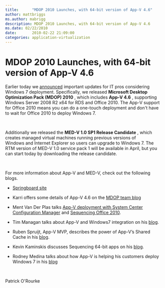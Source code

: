 ```yaml
---
title:      "MDOP 2010 Launches, with 64-bit version of App-V 4.6"
author: mattbriggs
ms.author: mabrigg
description: MDOP 2010 Launches, with 64-bit version of App-V 4.6
ms.date: 02/22/2010
date:       2010-02-22 21:09:00
categories: application-virtualization
---
```

# MDOP 2010 Launches, with 64-bit version of App-V 4.6

Earlier today we [announced](http://windowsteamblog.com/blogs/business/default.aspx "MDOP blog post") important updates for IT pros considering Windows 7 deployment. Specifically, we released **Microsoft Desktop Optimization Pack (MDOP) 2010** , which includes **App-V 4.6** , supporting Windows Server 2008 R2 x64 for RDS and Office 2010. The App-V support for Office 2010 means you can do a one-touch deployment and don't have to wait for Office 2010 to deploy Windows 7.

 

Additionally we released the **MED-V 1.0 SP1 Release Candidate** , which creates managed virtual machines running previous versions of Windows and Internet Explorer so users can upgrade to Windows 7. The RTM version of MED-V 1.0 service pack 1 will be available in April, but you can start today by downloading the release candidate.

 

For more information about App-V and MED-V, check out the following blogs.

  * [Springboard site](http://windowsteamblog.com/blogs/springboard/default.aspx)

  * Karri offers some details of App-V 4.6 on the [MDOP team blog](https://blogs.technet.com/mdop/archive/2010/02/19/app-v-4-6-and-med-v-1-0-sp1-rc-are-here.aspx "MDOP team blog post") 

  * Ment Van Der Plas talks [App-V deployment with System Center Configuration Manager](/mem/configmgr/apps/get-started/deploying-app-v-virtual-applications#:~:text=App%2DV%20virtual%20environments%20in,next%20evaluate%20their%20installed%20applications.) and [Sequencing Office 2010](http://www.softgridblog.com/).

  * Tim Managan talks about App-V and Windows7 integration on his [blog](http://www.tmurgent.com/TmBlog/?p=151).

  * Ruben Spruijt, App-V MVP, describes the power of App-V’s Shared Cache in his [blog](http://www.brianmadden.com/blog/rubenspruijt). 

  * Kevin Kaminskis discusses Sequencing 64-bit apps on his [blog](http://myitforum.com/cs2/blogs/kkaminski/default.aspx).

  * Rodney Medina talks about how App-V is helping his customers deploy Windows 7 in his [blog](http://www.softgridblog.com/)




 

Patrick O'Rourke
